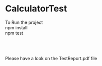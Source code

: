 # CalculatorTest

To Run the project <br />
npm install <br />
npm test<br />

<br />
<br />
<br />
Please have a look on the TestReport.pdf file

